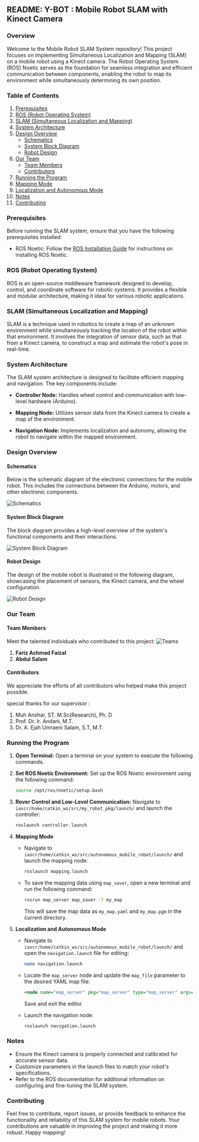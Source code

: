 ## README: Y-BOT : Mobile Robot SLAM with Kinect Camera

### Overview

Welcome to the Mobile Robot SLAM System repository! This project focuses on implementing Simultaneous Localization and Mapping (SLAM) on a mobile robot using a Kinect camera. The Robot Operating System (ROS) Noetic serves as the foundation for seamless integration and efficient communication between components, enabling the robot to map its environment while simultaneously determining its own position.

### Table of Contents

1. [Prerequisites](#prerequisites)
2. [ROS (Robot Operating System)](#ros-robot-operating-system)
3. [SLAM (Simultaneous Localization and Mapping)](#slam-simultaneous-localization-and-mapping)
4. [System Architecture](#system-architecture)
5. [Design Overview](#design-overview)
   - [Schematics](#schematics)
   - [System Block Diagram](#system-block-diagram)
   - [Robot Design](#robot-design)
6. [Our Team](#our-team)
   - [Team Members](#team-members)
   - [Contributors](#contributors)
7. [Running the Program](#running-the-program)
8. [Mapping Mode](#mapping-mode)
9. [Localization and Autonomous Mode](#localization-and-autonomous-mode)
10. [Notes](#notes)
11. [Contributing](#contributing)

### Prerequisites

Before running the SLAM system, ensure that you have the following prerequisites installed:

- ROS Noetic: Follow the [ROS Installation Guide](http://wiki.ros.org/noetic/Installation) for instructions on installing ROS Noetic.

### ROS (Robot Operating System)

ROS is an open-source middleware framework designed to develop, control, and coordinate software for robotic systems. It provides a flexible and modular architecture, making it ideal for various robotic applications.

### SLAM (Simultaneous Localization and Mapping)

SLAM is a technique used in robotics to create a map of an unknown environment while simultaneously tracking the location of the robot within that environment. It involves the integration of sensor data, such as that from a Kinect camera, to construct a map and estimate the robot's pose in real-time.

### System Architecture

The SLAM system architecture is designed to facilitate efficient mapping and navigation. The key components include:

- **Controller Node:** Handles wheel control and communication with low-level hardware (Arduino).

- **Mapping Node:** Utilizes sensor data from the Kinect camera to create a map of the environment.

- **Navigation Node:** Implements localization and autonomy, allowing the robot to navigate within the mapped environment.


### Design Overview

#### Schematics

Below is the schematic diagram of the electronic connections for the mobile robot. This includes the connections between the Arduino, motors, and other electronic components.

![Schematics](/Design/schematic.png)


#### System Block Diagram

The block diagram provides a high-level overview of the system's functional components and their interactions.

![System Block Diagram](/Design/block_diagram.png)


#### Robot Design

The design of the mobile robot is illustrated in the following diagram, showcasing the placement of sensors, the Kinect camera, and the wheel configuration.

![Robot Design](/Design/iso2.png)


### Our Team

#### Team Members

Meet the talented individuals who contributed to this project:
   ![Teams](/Design/our_team.jpg)
1. **Fariz Achmad Faizal**
2. **Abdul Salam**

#### Contributors

We appreciate the efforts of all contributors who helped make this project possible.

special thanks for our supervisor :
1. Muh Anshar, ST. M.Sc(Research), Ph. D
2. Prof. Dr. Ir. Andani, M.T.
3. Dr. A. Ejah Umraeni Salam, S.T, M.T.

### Running the Program

1. **Open Terminal:**
   Open a terminal on your system to execute the following commands.

2. **Set ROS Noetic Environment:**
   Set up the ROS Noetic environment using the following command:
   ```bash
   source /opt/ros/noetic/setup.bash
   ```

3. **Rover Control and Low-Level Communication:**
   Navigate to `iascr/home/catkin_ws/src/my_robot_pkg/launch/` and launch the controller:
   ```bash
   roslaunch controller.launch
   ```

4. **Mapping Mode**

   - Navigate to `iascr/home/catkin_ws/src/autonomous_mobile_robot/launch/` and launch the mapping node:
     ```bash
     roslaunch mapping.launch
     ```

   - To save the mapping data using `map_saver`, open a new terminal and run the following command:
     ```bash
     rosrun map_server map_saver -f my_map
     ```
     This will save the map data as `my_map.yaml` and `my_map.pgm` in the current directory.

5. **Localization and Autonomous Mode**

   - Navigate to `iascr/home/catkin_ws/src/autonomous_mobile_robot/launch/` and open the `navigation.launch` file for editing:
     ```bash
     nano navigation.launch
     ```
   - Locate the `map_server` node and update the `map_file` parameter to the desired YAML map file:
     ```xml
     <node name="map_server" pkg="map_server" type="map_server" args="$(find your_package)/maps/your_map.yaml"/>
     ```
     Save and exit the editor.

   - Launch the navigation node:
     ```bash
     roslaunch navigation.launch
     ```

### Notes

- Ensure the Kinect camera is properly connected and calibrated for accurate sensor data.
- Customize parameters in the launch files to match your robot's specifications.
- Refer to the ROS documentation for additional information on configuring and fine-tuning the SLAM system.

### Contributing

Feel free to contribute, report issues, or provide feedback to enhance the functionality and reliability of this SLAM system for mobile robots. Your contributions are valuable in improving the project and making it more robust. Happy mapping!
